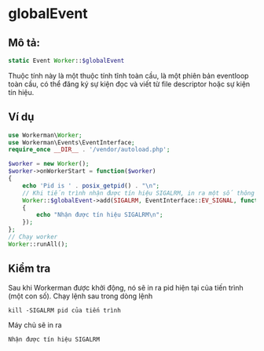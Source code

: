 # globalEvent

## Mô tả:
```php
static Event Worker::$globalEvent
```

Thuộc tính này là một thuộc tính tĩnh toàn cầu, là một phiên bản eventloop toàn cầu, có thể đăng ký sự kiện đọc và viết từ file descriptor hoặc sự kiện tín hiệu.

## Ví dụ

```php
use Workerman\Worker;
use Workerman\Events\EventInterface;
require_once __DIR__ . '/vendor/autoload.php';

$worker = new Worker();
$worker->onWorkerStart = function($worker)
{
    echo 'Pid is ' . posix_getpid() . "\n";
    // Khi tiến trình nhận được tín hiệu SIGALRM, in ra một số thông tin
    Worker::$globalEvent->add(SIGALRM, EventInterface::EV_SIGNAL, function()
    {
        echo "Nhận được tín hiệu SIGALRM\n";
    });
};
// Chạy worker
Worker::runAll();
```

## Kiểm tra
Sau khi Workerman được khởi động, nó sẽ in ra pid hiện tại của tiến trình (một con số). Chạy lệnh sau trong dòng lệnh
```shell
kill -SIGALRM pid của tiến trình
```
Máy chủ sẽ in ra
```shell
Nhận được tín hiệu SIGALRM
```
